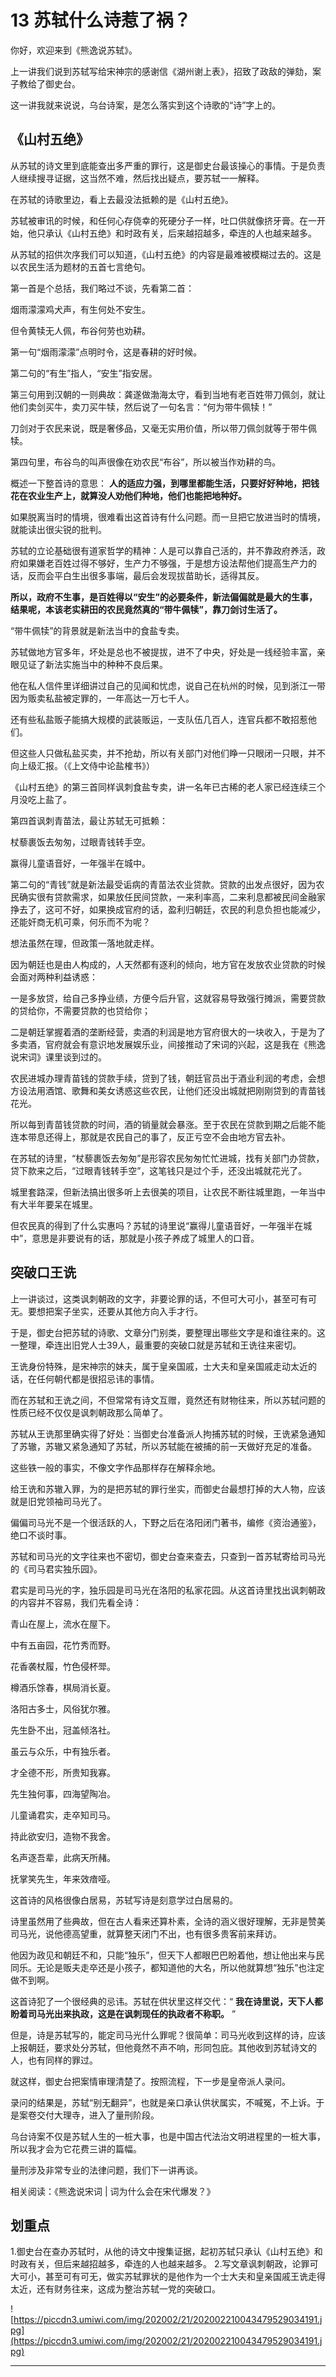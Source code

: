 # 13 苏轼什么诗惹了祸？

你好，欢迎来到《熊逸说苏轼》。

上一讲我们说到苏轼写给宋神宗的感谢信《湖州谢上表》，招致了政敌的弹劾，案子教给了御史台。

这一讲我就来说说，乌台诗案，是怎么落实到这个诗歌的“诗”字上的。

## 《山村五绝》

从苏轼的诗文里到底能查出多严重的罪行，这是御史台最该操心的事情。于是负责人继续搜寻证据，这当然不难，然后找出疑点，要苏轼一一解释。

在苏轼的诗歌里边，看上去最没法抵赖的是《山村五绝》。

苏轼被审讯的时候，和任何心存侥幸的死硬分子一样，吐口供就像挤牙膏。在一开始，他只承认《山村五绝》和时政有关，后来越招越多，牵连的人也越来越多。

从苏轼的招供次序我们可以知道，《山村五绝》的内容是最难被模糊过去的。这是以农民生活为题材的五首七言绝句。

第一首是个总括，我们略过不谈，先看第二首：

烟雨濛濛鸡犬声，有生何处不安生。

但令黄犊无人佩，布谷何劳也劝耕。

第一句“烟雨濛濛”点明时令，这是春耕的好时候。

第二句的“有生”指人，“安生”指安居。

第三句用到汉朝的一则典故：龚遂做渤海太守，看到当地有老百姓带刀佩剑，就让他们卖剑买牛，卖刀买牛犊，然后说了一句名言：“何为带牛佩犊！”

刀剑对于农民来说，既是奢侈品，又毫无实用价值，所以带刀佩剑就等于带牛佩犊。

第四句里，布谷鸟的叫声很像在劝农民“布谷”，所以被当作劝耕的鸟。

概述一下整首诗的意思： **人的适应力强，到哪里都能生活，只要好好种地，把钱花在农业生产上，就算没人劝他们种地，他们也能把地种好。**

如果脱离当时的情境，很难看出这首诗有什么问题。而一旦把它放进当时的情境，就能读出很尖锐的批判。

苏轼的立论基础很有道家哲学的精神：人是可以靠自己活的，并不靠政府养活，政府如果嫌老百姓过得不够好，生产力不够强，于是想方设法帮他们提高生产力的话，反而会平白生出很多事端，最后会发现拔苗助长，适得其反。

 **所以，政府不生事，是百姓得以“安生”的必要条件，新法偏偏就是最大的生事，结果呢，本该老实耕田的农民竟然真的“带牛佩犊”，靠刀剑讨生活了。**

“带牛佩犊”的背景就是新法当中的食盐专卖。

苏轼做地方官多年，坏处是总也不被提拔，进不了中央，好处是一线经验丰富，亲眼见证了新法实施当中的种种不良后果。

他在私人信件里详细讲过自己的见闻和忧虑，说自己在杭州的时候，见到浙江一带因为贩卖私盐被定罪的，一年高达一万七千人。

还有些私盐贩子能搞大规模的武装贩运，一支队伍几百人，连官兵都不敢招惹他们。

但这些人只做私盐买卖，并不抢劫，所以有关部门对他们睁一只眼闭一只眼，并不向上级汇报。（《上文侍中论盐榷书》）

《山村五绝》的第三首同样讽刺食盐专卖，讲一名年已古稀的老人家已经连续三个月没吃上盐了。

第四首讽刺青苗法，最让苏轼无可抵赖：

杖藜裹饭去匆匆，过眼青钱转手空。

赢得儿童语音好，一年强半在城中。

第二句的“青钱”就是新法最受诟病的青苗法农业贷款。贷款的出发点很好，因为农民确实很有贷款需求，如果放任民间贷款，一来利率高，二来利息都被民间金融家挣去了，这可不好，如果换成官府的话，盈利归朝廷，农民的利息负担也能减少，还能奸商无机可乘，何乐而不为呢？

想法虽然在理，但政策一落地就走样。

因为朝廷也是由人构成的，人天然都有逐利的倾向，地方官在发放农业贷款的时候会面对两种利益诱惑：

一是多放贷，给自己多挣业绩，方便今后升官，这就容易导致强行摊派，需要贷款的贷给你，不需要贷款的也贷给你；

二是朝廷掌握着酒的垄断经营，卖酒的利润是地方官府很大的一块收入，于是为了多卖酒，官府就会有意识地发展娱乐业，间接推动了宋词的兴起，这是我在《熊逸说宋词》课里谈到过的。

农民进城办理青苗钱的贷款手续，贷到了钱，朝廷官员出于酒业利润的考虑，会想方设法用酒馆、歌舞和美女诱惑这些农民，让他们还没出城就把刚刚贷到的青苗钱花光。

所以每到青苗钱贷款的时间，酒的销量就会暴涨。至于农民在贷款到期之后能不能连本带息还得上，那就是农民自己的事了，反正亏空不会由地方官去补。

在苏轼的诗里，“杖藜裹饭去匆匆”是形容农民匆匆忙忙进城，找有关部门办贷款，贷下款来之后，“过眼青钱转手空”，这笔钱只是过个手，还没出城就花光了。

城里套路深，但新法搞出很多听上去很美的项目，让农民不断往城里跑，一年当中有大半年要呆在城里。

但农民真的得到了什么实惠吗？苏轼的诗里说“赢得儿童语音好，一年强半在城中”，意思是非要说有的话，那就是小孩子养成了城里人的口音。

## 突破口王诜

上一讲谈过，这类讽刺朝政的文字，非要论罪的话，不但可大可小，甚至可有可无。要想把案子坐实，还要从其他方向入手才行。

于是，御史台把苏轼的诗歌、文章分门别类，要整理出哪些文字是和谁往来的。这一整理，牵连出旧党人士39人，最重要的突破口就是苏轼和王诜往来密切。

王诜身份特殊，是宋神宗的妹夫，属于皇亲国戚，士大夫和皇亲国戚走动太近的话，在任何朝代都是很招忌讳的事情。

而在苏轼和王诜之间，不但常常有诗文互赠，竟然还有财物往来，所以苏轼问题的性质已经不仅仅是讽刺朝政那么简单了。

苏轼从王诜那里确实得了好处：当御史台准备派人拘捕苏轼的时候，王诜紧急通知了苏辙，苏辙又紧急通知了苏轼，所以苏轼能在被捕的前一天做好充足的准备。

这些铁一般的事实，不像文字作品那样存在解释余地。

给王诜和苏辙入罪，为的是把苏轼的罪行坐实，而御史台最想打掉的大人物，应该就是旧党领袖司马光了。

偏偏司马光不是一个很活跃的人，下野之后在洛阳闭门著书，编修《资治通鉴》，绝口不谈时事。

苏轼和司马光的文字往来也不密切，御史台查来查去，只查到一首苏轼寄给司马光的《司马君实独乐园》。

君实是司马光的字，独乐园是司马光在洛阳的私家花园。从这首诗里找出讽刺朝政的内容并不容易，我们先看全诗：

青山在屋上，流水在屋下。

中有五亩园，花竹秀而野。

花香袭杖履，竹色侵杯斝。

樽酒乐馀春，棋局消长夏。

洛阳古多士，风俗犹尔雅。

先生卧不出，冠盖倾洛社。

虽云与众乐，中有独乐者。

才全德不形，所贵知我寡。

先生独何事，四海望陶冶。

儿童诵君实，走卒知司马。

持此欲安归，造物不我舍。

名声逐吾辈，此病天所赭。

抚掌笑先生，年来效瘖哑。

这首诗的风格很像白居易，苏轼写诗是刻意学过白居易的。

诗里虽然用了些典故，但在古人看来还算朴素，全诗的涵义很好理解，无非是赞美司马光，说他德高望重，就算整天闭门不出，也有很多贵客前来拜访。

他因为政见和朝廷不和，只能“独乐”，但天下人都眼巴巴盼着他，想让他出来与民同乐。无论是贩夫走卒还是小孩子，都知道他的大名，所以他就算想“独乐”也注定做不到啊。

这首诗犯了一个很经典的忌讳。苏轼在供状里这样交代：“ **我在诗里说，天下人都盼着司马光出来执政，这是在讽刺现任的执政者不称职。** ”

但是，诗是苏轼写的，能定司马光什么罪呢？很简单：司马光收到这样的诗，应该上报朝廷，要求处分苏轼，但他竟然不声不响，形同包庇。其他收到苏轼诗文的人，也有同样的罪过。

就这样，御史台把案情审理清楚了。按照流程，下一步是皇帝派人录问。

录问的结果是，苏轼“别无翻异”，也就是亲口承认供状属实，不喊冤，不上诉。于是案卷交付大理寺，进入了量刑阶段。

乌台诗案不仅是苏轼人生的一桩大事，也是中国古代法治文明进程里的一桩大事，所以我才会为它花费三讲的篇幅。

量刑涉及非常专业的法律问题，我们下一讲再谈。

相关阅读：《熊逸说宋词 | 词为什么会在宋代爆发？》

## 划重点

1.御史台在查办苏轼时，从他的诗文中搜集证据，起初苏轼只承认《山村五绝》和时政有关，但后来越招越多，牵连的人也越来越多。
2.写文章讽刺朝政，论罪可大可小，甚至可有可无，做实苏轼罪状的是他作为一个士大夫和皇亲国戚王诜走得太近，还有财务往来，这成为整治苏轼一党的突破口。

![https://piccdn3.umiwi.com/img/202002/21/202002210043479529034191.jpg](https://piccdn3.umiwi.com/img/202002/21/202002210043479529034191.jpg)

---
